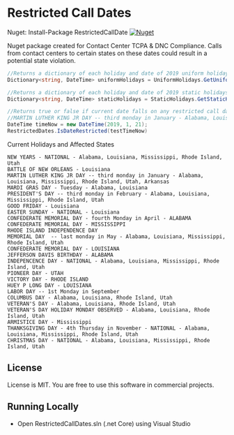 Restricted Call Dates
===============
Nuget: Install-Package RestrictedCallDate [![Nuget](https://img.shields.io/nuget/v/RestrictedCallDate.svg) ](https://www.nuget.org/packages/RestrictedCallDate/)

Nuget package created for Contact Center TCPA & DNC Compliance. Calls from contact centers to certain states on these dates could result in a potential state violation. 

```C#
//Returns a dictionary of each holiday and date of 2019 uniform holidays
Dictionary<string, DateTime> uniformHolidays = UniformHolidays.GetUniformHolidays(2019);

//Returns a dictionary of each holiday and date of 2019 static holidays
Dictionary<string, DateTime> staticHolidays = StaticHolidays.GetStaticHolidays(2019);

//Returns true or false if current date falls on any restricted call date in library
//MARTIN LUTHER KING JR DAY -- third monday in January - Alabama, Louisiana, Mississippi, Rhode Island, Utah, Arkansas
DateTime timeNow = new DateTime(2019, 1, 21);
RestrictedDates.IsDateRestricted(testTimeNow)
```

Current Holidays and Affected States

```
NEW YEARS - NATIONAL - Alabama, Louisiana, Mississippi, Rhode Island, Utah
BATTLE OF NEW ORLEANS - Louisiana
MARTIN LUTHER KING JR DAY -- third monday in January - Alabama, Louisiana, Mississippi, Rhode Island, Utah, Arkansas
MARDI GRAS DAY - Tuesday - Alabama, Louisiana
PRESIDENT'S DAY -- third monday in February - Alabama, Louisiana, Mississippi, Rhode Island, Utah
GOOD FRIDAY - Louisiana
EASTER SUNDAY - NATIONAL - Louisiana
CONFEDERATE MEMORIAL DAY - fourth Monday in April - ALABAMA
CONFEDERATE MEMORIAL DAY - MISSISSIPPI
RHODE ISLAND INDEPENDENCE DAY
MEMORIAL DAY  -- last monday in May - Alabama, Louisiana, Mississippi, Rhode Island, Utah
CONFEDERATE MEMORIAL DAY - LOUISIANA
JEFFERSON DAVIS BIRTHDAY - ALABAMA
INDEPENCENCE DAY - NATIONAL - Alabama, Louisiana, Mississippi, Rhode Island, Utah
PIONEER DAY - UTAH
VICTORY DAY - RHODE ISLAND
HUEY P LONG DAY - LOUISIANA
LABOR DAY -- 1st Monday in September
COLUMBUS DAY - Alabama, Louisiana, Rhode Island, Utah
VETERAN'S DAY - Alabama, Louisiana, Rhode Island, Utah
VETERAN'S DAY HOLIDAY MONDAY OBSERVED - Alabama, Louisiana, Rhode Island, Utah
ARMISTICE DAY - Mississippi
THANKSGIVING DAY - 4th Thursday in November - NATIONAL - Alabama, Louisiana, Mississippi, Rhode Island, Utah
CHRISTMAS DAY - NATIONAL - Alabama, Louisiana, Mississippi, Rhode Island, Utah
```
## License

License is MIT. You are free to use this software in commercial projects.

## Running Locally

* Open RestrictedCallDates.sln (.net Core) using Visual Studio 
